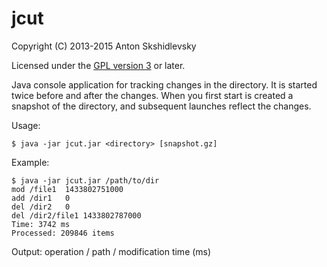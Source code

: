 jcut
====

Copyright (C) 2013-2015 Anton Skshidlevsky

Licensed under the [GPL version 3](http://www.gnu.org/licenses/) or later.

Java console application for tracking changes in the directory. It is started twice before and after the changes. When you first start is created a snapshot of the directory, and subsequent launches reflect the changes.

Usage:

    $ java -jar jcut.jar <directory> [snapshot.gz]

Example:

    $ java -jar jcut.jar /path/to/dir
    mod	/file1	1433802751000
    add	/dir1	0
    del	/dir2	0
    del	/dir2/file1	1433802787000
    Time: 3742 ms
    Processed: 209846 items

Output: operation / path / modification time (ms)
